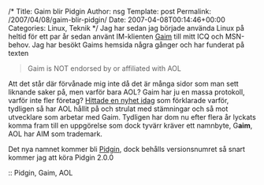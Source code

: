 /*
 Title: Gaim blir Pidgin
 Author: nsg
 Template: post
 Permalink: /2007/04/08/gaim-blir-pidgin/
 Date: 2007-04-08T00:14:46+00:00
 Categories: Linux, Teknik
*/
Jag har sedan jag började använda Linux på heltid för ett par år sedan använt IM-klienten [Gaim][1] till mitt ICQ och MSN-behov. Jag har besökt Gaims hemsida några gånger och har funderat på texten

> Gaim is NOT endorsed by or affiliated with AOL

Att det står där förvånade mig inte då det är många sidor som man sett liknande saker på, men varför bara AOL? Gaim har ju en massa protokoll, varför inte fler företag? [Hittade en nyhet idag][2] som förklarade varför, tydligen så har AOL hållit på och strulat med stämningar och så mot utvecklare som arbetar med Gaim. Tydligen har dom nu efter flera år lyckats komma fram till en uppgörelse som dock tyvärr kräver ett namnbyte, G**aim**, AOL har AIM som trademark.

Det nya namnet kommer bli [Pidgin][3], dock behålls versionsnumret så snart kommer jag att köra Pidgin 2.0.0

:: Pidgin, Gaim, AOL

<small></small>

 [1]: http://gaim.sourceforge.net/
 [2]: http://gaim.sourceforge.net/index.php?id=177
 [3]: http://en.wikipedia.org/wiki/Pidgin